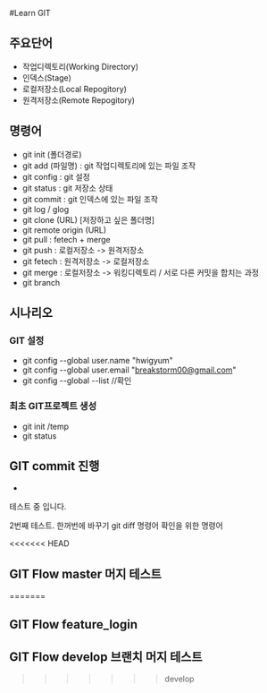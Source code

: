#Learn GIT

## 주요단어
- 작업디렉토리(Working Directory)
- 인덱스(Stage)
- 로컬저장소(Local Repogitory)
- 원격저장소(Remote Repogitory)

## 명령어
- git init (폴더경로)
- git add (파일명) : git 작업디렉토리에 있는 파일 조작
- git config : git 설정 
- git status : git 저장소 상태
- git commit : git 인덱스에 있는 파일 조작
- git log / glog
- git clone (URL) [저장하고 싶은 폴더명]
- git remote origin (URL)
- git pull : fetech + merge
- git push : 로컬저장소 -> 원격저장소
- git fetech : 원격저장소 -> 로컬저장소
- git merge : 로컬저장소 -> 워킹디렉토리 / 서로 다른 커밋을 합치는 과정
- git branch


## 시나리오
### GIT 설정
- git config --global user.name "hwigyum"
- git config --global user.email "breakstorm00@gmail.com"
- git config --global --list //확인

### 최초 GIT프로젝트 생성
- git init /temp
- git status

## GIT commit 진행
- 

테스트 중 입니다.


2번째 테스트. 한꺼번에 바꾸기
git diff 명령어 확인을 위한 명령어


<<<<<<< HEAD
## GIT Flow master 머지 테스트
=======
## GIT Flow feature_login

## GIT Flow develop 브랜치 머지 테스트
>>>>>>> develop
